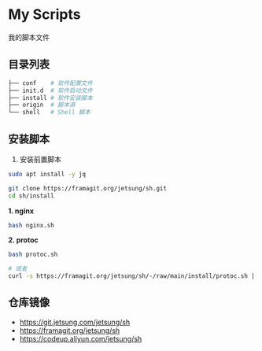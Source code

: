 # My Scripts

我的脚本文件

## 目录列表

```bash
├── conf    # 软件配置文件
├── init.d  # 软件启动文件
├── install # 软件安装脚本
├── origin  # 脚本源
└── shell   # Shell 脚本
```

## 安装脚本
1. 安装前置脚本
```bash
sudo apt install -y jq
```

```bash
git clone https://framagit.org/jetsung/sh.git
cd sh/install
```

**1. nginx**
```bash
bash nginx.sh
```

**2. protoc**
```bash
bash protoc.sh

# 或者
curl -s https://framagit.org/jetsung/sh/-/raw/main/install/protoc.sh | bash
```

## 仓库镜像

- https://git.jetsung.com/jetsung/sh
- https://framagit.org/jetsung/sh
- https://codeup.aliyun.com/jetsung/sh
